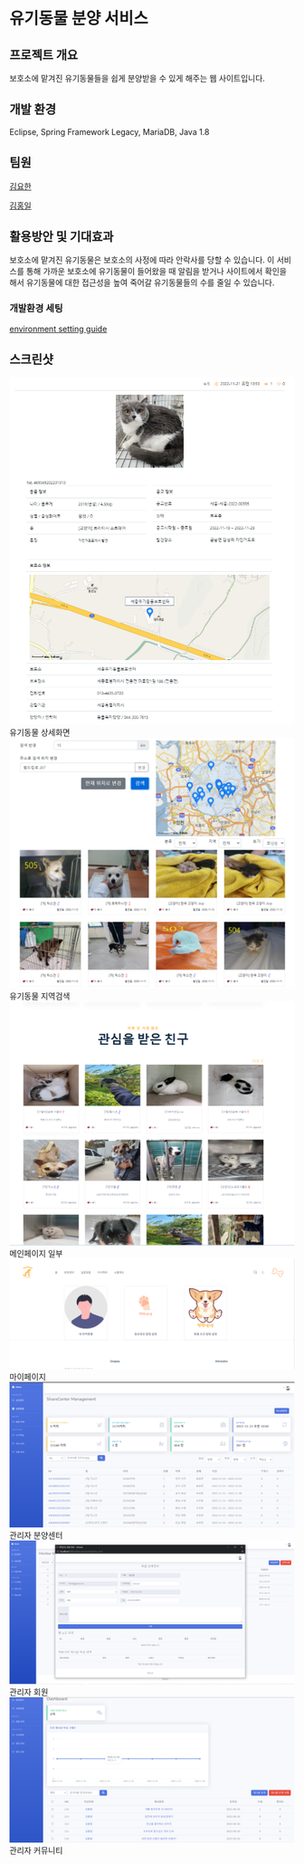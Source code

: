 # 유기동물 분양 서비스

## 프로젝트 개요

보호소에 맡겨진 유기동물들을 쉽게 분양받을 수 있게 해주는 웹 사이트입니다.

## 개발 환경

Eclipse, Spring Framework Legacy, MariaDB, Java 1.8

## 팀원
[김요한](https://github.com/choum97)

[김홍일](https://github.com/Hoil2)

## 활용방안 및 기대효과

보호소에 맡겨진 유기동물은 보호소의 사정에 따라 안락사를 당할 수 있습니다. 이 서비스를 통해 가까운 보호소에 유기동물이 들어왔을 때 알림을 받거나 사이트에서 확인을 해서 유기동물에 대한 접근성을 높여 죽어갈 유기동물들의 수를 줄일 수 있습니다.

### 개발환경 세팅

[environment setting guide](https://hoiry.notion.site/5fed02a391b1422ab233e6e5880d9650)

## 스크린샷

![3.PNG (1).png](images/7.png)  
유기동물 상세화면
![1.PNG (1).png](images/5.png)
유기동물 지역검색
![4.PNG (1).png](images/6.png)
메인페이지 일부
![5.PNG](images/2.png)
마이페이지
![6.PNG](images/1.png)
관리자 분양센터
![7.PNG](images/4.png)
관리자 회원
![8.PNG](images/3.png)
관리자 커뮤니티